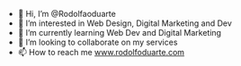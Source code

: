 - 👋 Hi, I’m @Rodolfaoduarte
- 👀 I’m interested in Web Design, Digital Marketing and Dev
- 🌱 I’m currently learning Web Dev and Digital Marketing
- 💞️ I’m looking to collaborate on my services
- 📫 How to reach me www.rodolfoduarte.com

<!---
Rodolfaoduarte/Rodolfo-v-Duarte is a ✨ special ✨ repository because its `README.md` (this file) appears on your GitHub profile.
You can click the Preview link to take a look at your changes.
--->
